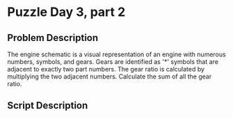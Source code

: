 # Puzzle Day 3, part 2

## Problem Description
The engine schematic is a visual representation of an engine with numerous numbers, symbols, and gears. Gears are identified as '*' symbols that are adjacent to exactly two part numbers. The gear ratio is calculated by multiplying the two adjacent numbers. Calculate the sum of all the gear ratio.

## Script Description
